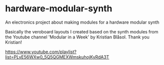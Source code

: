 # hardware-modular-synth
An electronics project about making modules for a hardware modular synth

Basically the veroboard layouts I created based on the synth modules from the Youtube channel 'Modular in a Week' by Kristian Blåsol. Thank you Kristian!

https://www.youtube.com/playlist?list=PLyE56WXw0_5Q5QGMEXWmskuhojKyRdA3T

